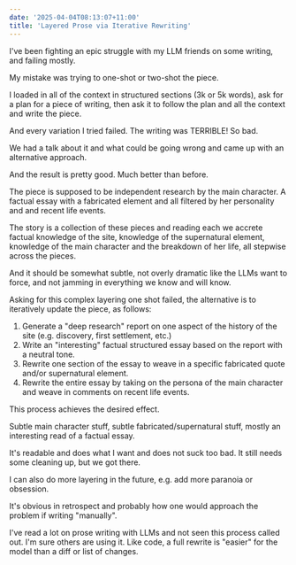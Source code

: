 ```yaml
---
date: '2025-04-04T08:13:07+11:00'
title: 'Layered Prose via Iterative Rewriting'
---
```


I've been fighting an epic struggle with my LLM friends on some writing, and failing mostly.

My mistake was trying to one-shot or two-shot the piece.

I loaded in all of the context in structured sections (3k or 5k words), ask for a plan for a piece of writing, then ask it to follow the plan and all the context and write the piece.

And every variation I tried failed. The writing was TERRIBLE! So bad.

We had a talk about it and what could be going wrong and came up with an alternative approach.

And the result is pretty good.  Much better than before.

The piece is supposed to be independent research by the main character. A factual essay with a fabricated element and all filtered by her personality and and recent life events.

The story is a collection of these pieces and reading each we accrete factual knowledge of the site, knowledge of the supernatural element, knowledge of the main character and the breakdown of her life, all stepwise across the pieces.

And it should be somewhat subtle, not overly dramatic like the LLMs want to force, and not jamming in everything we know and will know.

Asking for this complex layering one shot failed, the alternative is to iteratively update the piece, as follows:

1. Generate a "deep research" report on one aspect of the history of the site (e.g. discovery, first settlement, etc.)
2. Write an "interesting" factual structured essay based on the report with a neutral tone.
3. Rewrite one section of the essay to weave in a specific fabricated quote and/or supernatural element.
4. Rewrite the entire essay by taking on the persona of the main character and weave in comments on recent life events.

This process achieves the desired effect.

Subtle main character stuff, subtle fabricated/supernatural stuff, mostly an interesting read of a factual essay.

It's readable and does what I want and does not suck too bad. It still needs some cleaning up, but we got there.

I can also do more layering in the future, e.g. add more paranoia or obsession.

It's obvious in retrospect and probably how one would approach the problem if writing "manually".

I've read a lot on prose writing with LLMs and not seen this process called out. I'm sure others are using it. Like code, a full rewrite is "easier" for the model than a diff or list of changes.